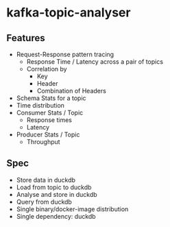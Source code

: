 # kafka-topic-analyser

## Features
- Request-Response pattern tracing
  - Response Time / Latency across a pair of topics
  - Correlation by
    - Key
    - Header
    - Combination of Headers
- Schema Stats for a topic
- Time distribution 
- Consumer Stats / Topic
  - Response times
  - Latency
- Producer Stats / Topic
  - Throughput

## Spec
- Store data in duckdb
- Load from topic to duckdb
- Analyse and store in duckdb
- Query from duckdb
- Single binary/docker-image distribution
- Single dependency: duckdb
